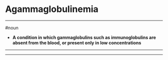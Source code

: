 # Agammaglobulinemia
---
#noun
- **A condition in which gammaglobulins such as immunoglobulins are absent from the blood, or present only in low concentrations**
---
---
